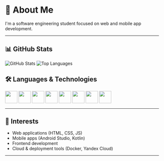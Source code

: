 # 👋  About Me

I'm a software engineering student focused on web and mobile app development.

---

## 📊 GitHub Stats

![GitHub Stats](https://github-readme-stats.vercel.app/api?username=frat-karatasoglu&show_icons=true&theme=midnight-purple)
![Top Languages](https://github-readme-stats.vercel.app/api/top-langs/?username=frat-karatasoglu&layout=compact&theme=midnight-purple)

## 🛠️ Languages & Technologies


<p align="left">
  <img src="https://cdn.jsdelivr.net/gh/devicons/devicon/icons/html5/html5-original.svg" width="40" height="40"/>
  <img src="https://cdn.jsdelivr.net/gh/devicons/devicon/icons/css3/css3-original.svg" width="40" height="40"/>
  <img src="https://cdn.jsdelivr.net/gh/devicons/devicon/icons/javascript/javascript-original.svg" width="40" height="40"/>
  <img src="https://cdn.jsdelivr.net/gh/devicons/devicon/icons/python/python-original.svg" width="40" height="40"/>
  <img src="https://cdn.jsdelivr.net/gh/devicons/devicon/icons/csharp/csharp-original.svg" width="40" height="40"/>
  <img src="https://cdn.jsdelivr.net/gh/devicons/devicon/icons/git/git-original.svg" width="40" height="40"/>
  <img src="https://cdn.jsdelivr.net/gh/devicons/devicon/icons/vscode/vscode-original.svg" width="40" height="40"/>
  <img src="https://cdn.jsdelivr.net/gh/devicons/devicon/icons/androidstudio/androidstudio-original.svg" width="40" height="40"/>
</p>


---

## 🚀 Interests

- Web applications (HTML, CSS, JS)
- Mobile apps (Android Studio, Kotlin)
- Frontend development
- Cloud & deployment tools (Docker, Yandex Cloud)

---
